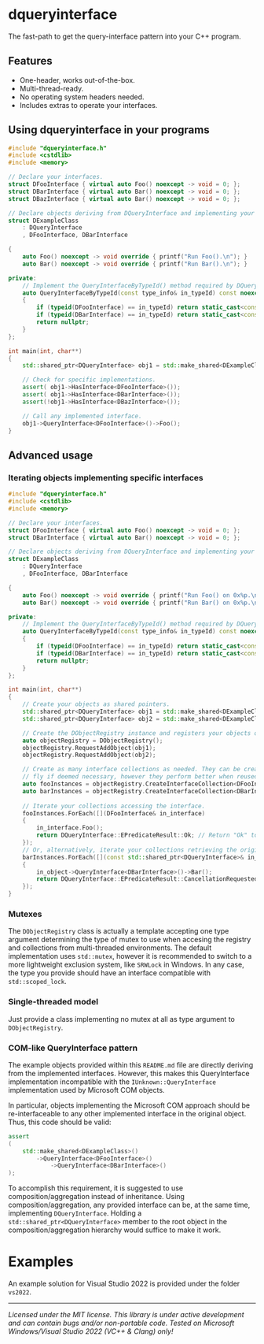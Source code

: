 # dqueryinterface
The fast-path to get the query-interface pattern into your C++ program.

## Features

* One-header, works out-of-the-box.
* Multi-thread-ready.
* No operating system headers needed.
* Includes extras to operate your interfaces.

## Using **dqueryinterface** in your programs

```c++
#include "dqueryinterface.h"
#include <cstdlib>
#include <memory>

// Declare your interfaces.
struct DFooInterface { virtual auto Foo() noexcept -> void = 0; };
struct DBarInterface { virtual auto Bar() noexcept -> void = 0; };
struct DBazInterface { virtual auto Bar() noexcept -> void = 0; };

// Declare objects deriving from DQueryInterface and implementing your interfaces of choice.
struct DExampleClass
    : DQueryInterface
    , DFooInterface, DBarInterface

{
    auto Foo() noexcept -> void override { printf("Run Foo().\n"); }
    auto Bar() noexcept -> void override { printf("Run Bar().\n"); }

private:
    // Implement the QueryInterfaceByTypeId() method required by DQueryInterface.
    auto QueryInterfaceByTypeId(const type_info& in_typeId) const noexcept -> const void* override
    {
        if (typeid(DFooInterface) == in_typeId) return static_cast<const DFooInterface*>(this);
        if (typeid(DBarInterface) == in_typeId) return static_cast<const DBarInterface*>(this);
        return nullptr;
    }
};

int main(int, char**)
{
    std::shared_ptr<DQueryInterface> obj1 = std::make_shared<DExampleClass>();

    // Check for specific implementations.
    assert( obj1->HasInterface<DFooInterface>());
    assert( obj1->HasInterface<DBarInterface>());
    assert(!obj1->HasInterface<DBazInterface>());

    // Call any implemented interface.
    obj1->QueryInterface<DFooInterface>()->Foo();
}
```

## Advanced usage

### Iterating objects implementing specific interfaces

```c++
#include "dqueryinterface.h"
#include <cstdlib>
#include <memory>

// Declare your interfaces.
struct DFooInterface { virtual auto Foo() noexcept -> void = 0; };
struct DBarInterface { virtual auto Bar() noexcept -> void = 0; };

// Declare objects deriving from DQueryInterface and implementing your interfaces of choice.
struct DExampleClass
    : DQueryInterface
    , DFooInterface, DBarInterface

{
    auto Foo() noexcept -> void override { printf("Run Foo() on 0x%p.\n", this); }
    auto Bar() noexcept -> void override { printf("Run Bar() on 0x%p.\n", this); }

private:
    // Implement the QueryInterfaceByTypeId() method required by DQueryInterface.
    auto QueryInterfaceByTypeId(const type_info& in_typeId) const noexcept -> const void* override
    {
        if (typeid(DFooInterface) == in_typeId) return static_cast<const DFooInterface*>(this);
        if (typeid(DBarInterface) == in_typeId) return static_cast<const DBarInterface*>(this);
        return nullptr;
    }
};

int main(int, char**)
{
    // Create your objects as shared pointers.
    std::shared_ptr<DQueryInterface> obj1 = std::make_shared<DExampleClass>();
    std::shared_ptr<DQueryInterface> obj2 = std::make_shared<DExampleClass>();

    // Create the DObjectRegistry instance and registers your objects onto it.
    auto objectRegistry = DObjectRegistry();
    objectRegistry.RequestAddObject(obj1);
    objectRegistry.RequestAddObject(obj2);

    // Create as many interface collections as needed. They can be created on the
    // fly if deemed necessary, however they perform better when reused.
    auto fooInstances = objectRegistry.CreateInterfaceCollection<DFooInterface>();
    auto barInstances = objectRegistry.CreateInterfaceCollection<DBarInterface>();
    
    // Iterate your collections accessing the interface.
    fooInstances.ForEach([](DFooInterface& in_interface) 
    { 
        in_interface.Foo(); 
        return DQueryInterface::EPredicateResult::Ok; // Return "Ok" to continue iterating.
    });
    // Or, alternatively, iterate your collections retrieving the original objects instead.
    barInstances.ForEach([](const std::shared_ptr<DQueryInterface>& in_object) 
    { 
        in_object->QueryInterface<DBarInterface>()->Bar(); 
        return DQueryInterface::EPredicateResult::CancellationRequested; // Return "CancellationRequest" to stop iterating.
    });
}
```

### Mutexes

The `DObjectRegistry` class is actually a template accepting one type argument determining the type of mutex to use when accesing the registry and collections from multi-threaded environments. The default implementation uses `std::mutex`, however it is recommended to switch to a more lightweight exclusion system, like `SRWLock` in Windows. In any case, the type you provide should have an interface compatible with `std::scoped_lock`.

### Single-threaded model

Just provide a class implementing no mutex at all as type argument to `DObjectRegistry`.

### COM-like QueryInterface pattern

The example objects provided within this `README.md` file are directly deriving from the implemented interfaces. However, this makes this QueryInterface implementation incompatible with the `IUnknown::QueryInterface` implementation used by Microsoft COM objects.

In particular, objects implementing the Microsoft COM approach should be re-interfaceable to any other implemented interface in the original object. Thus, this code should be valid:

```c++
assert
(
    std::make_shared<DExampleClass>()
        ->QueryInterface<DFooInterface>()
            ->QueryInterface<DBarInterface>()
);
```

To accomplish this requirement, it is suggested to use composition/aggregation instead of inheritance. Using composition/aggregation, any provided interface can be, at the same time, implementing `DQueryInterface`. Holding a `std::shared_ptr<DQueryInterface>` member to the root object in the composition/aggregation hierarchy would suffice to make it work.

# Examples

An example solution for Visual Studio 2022 is provided under the folder `vs2022`.

---

*Licensed under the MIT license.*
*This library is under active development and can contain bugs and/or non-portable code. Tested on Microsoft Windows/Visual Studio 2022 (VC++ & Clang) only!*
